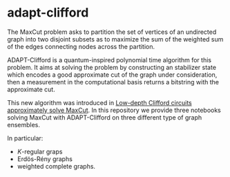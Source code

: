 # adapt-clifford

The MaxCut problem asks to partition the set of vertices of an undirected graph into two disjoint subsets as to maximize the sum of the weighted sum of the edges connecting nodes across the partition.

ADAPT-Clifford is a quantum-inspired polynomial time algorithm for this problem. It aims at solving the problem by constructing an stabilizer state which encodes a good approximate cut of the graph under consideration, then a measurement in the computational basis returns a bitstring with the approximate cut.

This new algorithm was introduced in [Low-depth Clifford circuits approximately solve MaxCut](https://arxiv.org/abs/2310.15022). In this repository we provide three notebooks solving MaxCut with ADAPT-Clifford on three different type of graph ensembles.

In particular:
- $K$-regular graps
- Erdös-Rény graphs
- weighted complete graphs.


